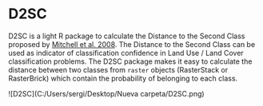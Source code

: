 # D2SC
D2SC is a light R package to calculate the Distance to the Second Class proposed by [Mitchell et al. 2008](https://doi.org/10.1016/j.rse.2007.12.006). The Distance to the Second Class can be used as indicator of classification confidence in Land Use / Land Cover classification problems. The D2SC package makes it easy to calculate the distance between two classes from `raster` objects (RasterStack or RasterBrick) which contain the probability of belonging to each class.

![D2SC](C:/Users/sergi/Desktop/Nueva carpeta/D2SC.png)
